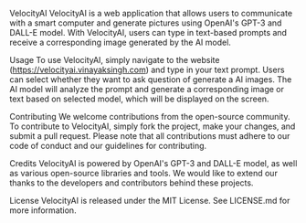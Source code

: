 VelocityAI
VelocityAI is a web application that allows users to communicate with a smart computer and generate pictures using OpenAI's GPT-3 and DALL-E model. With VelocityAI, users can type in text-based prompts and receive a corresponding image generated by the AI model.

Usage
To use VelocityAI, simply navigate to the website (https://velocityai.vinayaksingh.com) and type in your text prompt. Users can select whether they want to ask question of generate a AI images. The AI model will analyze the prompt and generate a corresponding image or text based on selected model, which will be displayed on the screen.

Contributing
We welcome contributions from the open-source community. To contribute to VelocityAI, simply fork the project, make your changes, and submit a pull request. Please note that all contributions must adhere to our code of conduct and our guidelines for contributing.

Credits
VelocityAI is powered by OpenAI's GPT-3 and DALL-E model, as well as various open-source libraries and tools. We would like to extend our thanks to the developers and contributors behind these projects.

License
VelocityAI is released under the MIT License. See LICENSE.md for more information.